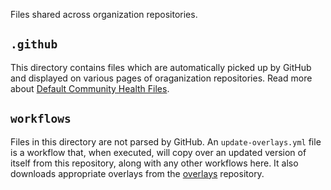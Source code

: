 Files shared across organization repositories.

## `.github`

This directory contains files which are automatically picked up by GitHub and
displayed on various pages of oraganization repositories. Read more about
[Default Community Health Files](https://help.github.com/en/github/building-a-strong-community/creating-a-default-community-health-file).

## `workflows`

Files in this directory are not parsed by GitHub. An `update-overlays.yml` file
is a workflow that, when executed, will copy over an updated version of itself
from this repository, along with any other workflows here. It also downloads
appropriate overlays from the [overlays](https://github.com/dasfoo/overlays)
repository.
